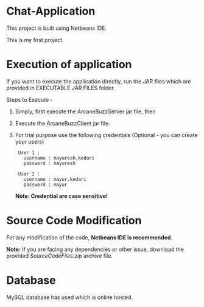 # Chat-Application
This project is built using Netbeans IDE.

This is my first project.

# Execution of application
If you want to execute the application directly, run the JAR files which are provided in EXECUTABLE JAR FILES folder.

Steps to Execute -
1) Simply, first execute the ArcaneBuzzServer jar file, then
2) Execute the ArcaneBuzzClient jar file.
3) For trial purpose use the following credentials (Optional - you can create your users)

        User 1 :
          username : mayuresh.kedari
          password : mayuresh
          
        User 2 :
          username : mayur.kedari
          password : mayur
          
    **Note: Credential are case sensitive!** 


# Source Code Modification
For any modification of the code, **Netbeans IDE is recommended**.

**Note:** If you are facing any dependencies or other issue, download the provided _SourceCodeFiles.zip_ archive file.

# Database
MySQL database has used which is online hosted.
